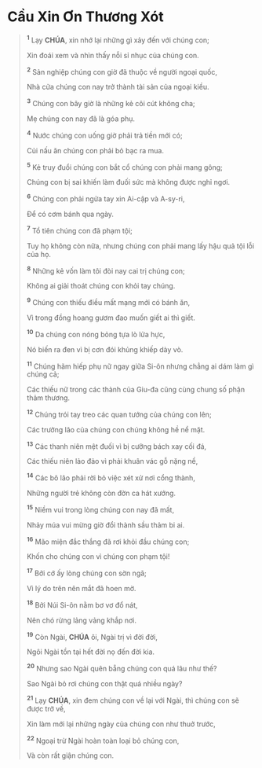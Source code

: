 # Cầu Xin Ơn Thương Xót

> <sup><b>1</b></sup> Lạy **CHÚA**, xin nhớ lại những gì xảy đến với chúng con;
>
> Xin đoái xem và nhìn thấy nỗi sỉ nhục của chúng con.
>
> <sup><b>2</b></sup> Sản nghiệp chúng con giờ đã thuộc về người ngoại quốc,
>
> Nhà cửa chúng con nay trở thành tài sản của ngoại kiều.
>
> <sup><b>3</b></sup> Chúng con bây giờ là những kẻ côi cút không cha;
>
> Mẹ chúng con nay đã là góa phụ.
>
> <sup><b>4</b></sup> Nước chúng con uống giờ phải trả tiền mới có;
>
> Củi nấu ăn chúng con phải bỏ bạc ra mua.
>
> <sup><b>5</b></sup> Kẻ truy đuổi chúng con bắt cổ chúng con phải mang gông;
>
> Chúng con bị sai khiến làm đuối sức mà không được nghỉ ngơi.
>
> <sup><b>6</b></sup> Chúng con phải ngửa tay xin Ai-cập và A-sy-ri,
>
> Để có cơm bánh qua ngày.
>
> <sup><b>7</b></sup> Tổ tiên chúng con đã phạm tội;
>
> Tuy họ không còn nữa, nhưng chúng con phải mang lấy hậu quả tội lỗi của họ.
>
> <sup><b>8</b></sup> Những kẻ vốn làm tôi đòi nay cai trị chúng con;
>
> Không ai giải thoát chúng con khỏi tay chúng.
>
> <sup><b>9</b></sup> Chúng con thiếu điều mất mạng mới có bánh ăn,
>
> Vì trong đồng hoang gươm đao muốn giết ai thì giết.
>
> <sup><b>10</b></sup> Da chúng con nóng bỏng tựa lò lửa hực,
>
> Nó biến ra đen vì bị cơn đói khủng khiếp dày vò.
>
> <sup><b>11</b></sup> Chúng hãm hiếp phụ nữ ngay giữa Si-ôn nhưng chẳng ai dám làm gì chúng cả;
>
> Các thiếu nữ trong các thành của Giu-đa cũng cùng chung số phận thảm thương.
>
> <sup><b>12</b></sup> Chúng trói tay treo các quan tướng của chúng con lên;
>
> Các trưởng lão của chúng con chúng không hề nể mặt.
>
> <sup><b>13</b></sup> Các thanh niên mệt đuối vì bị cưỡng bách xay cối đá,
>
> Các thiếu niên lảo đảo vì phải khuân vác gỗ nặng nề,
>
> <sup><b>14</b></sup> Các bô lão phải rời bỏ việc xét xử nơi cổng thành,
>
> Những người trẻ không còn đờn ca hát xướng.
>
> <sup><b>15</b></sup> Niềm vui trong lòng chúng con nay đã mất,
>
> Nhảy múa vui mừng giờ đổi thành sầu thảm bi ai.
>
> <sup><b>16</b></sup> Mão miện đắc thắng đã rơi khỏi đầu chúng con;
>
> Khốn cho chúng con vì chúng con phạm tội!
>
> <sup><b>17</b></sup> Bởi cớ ấy lòng chúng con sờn ngã;
>
> Vì lý do trên nên mắt đã hoen mờ.
>
> <sup><b>18</b></sup> Bởi Núi Si-ôn nằm bơ vơ đổ nát,
>
> Nên chó rừng lảng vảng khắp nơi.
>
> <sup><b>19</b></sup> Còn Ngài, **CHÚA** ôi, Ngài trị vì đời đời,
>
> Ngôi Ngài tồn tại hết đời nọ đến đời kia.
>
> <sup><b>20</b></sup> Nhưng sao Ngài quên bẵng chúng con quá lâu như thế?
>
> Sao Ngài bỏ rơi chúng con thật quá nhiều ngày?
>
> <sup><b>21</b></sup> Lạy **CHÚA**, xin đem chúng con về lại với Ngài, thì chúng con sẽ được trở về,
>
> Xin làm mới lại những ngày của chúng con như thuở trước,
>
> <sup><b>22</b></sup> Ngoại trừ Ngài hoàn toàn loại bỏ chúng con,
>
> Và còn rất giận chúng con.